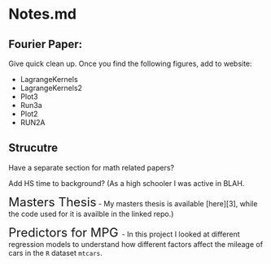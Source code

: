 # Notes.md


## Fourier Paper:

Give quick clean up.  Once you find the following figures, add to website:

* LagrangeKernels
* LagrangeKernels2
* Plot3
* Run3a
* Plot2
* RUN2A

## Strucutre

Have a separate section for math related papers?

Add HS time to background? (As a high schooler I was active in BLAH.


<font size="5">Masters Thesis</font> - My masters thesis is available [here][3], while the code used for it is availble in the linked repo.)


<font size="5">Predictors for MPG </font> - In this project I looked at different regression models to understand how different factors affect the mileage of cars in the `R` dataset `mtcars`.